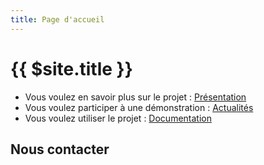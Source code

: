 ```yaml
---
title: Page d'accueil
---
```


# {{ $site.title }}

- Vous voulez en savoir plus sur le projet : [Présentation](/presentation)
- Vous voulez participer à une démonstration : [Actualités](/actualites)
- Vous voulez utiliser le projet :  [Documentation](/documentation)

## Nous contacter [](lab-ia@data.gouv.fr)
